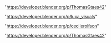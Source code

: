 "https://developer.blender.org/p/ThomasGtaes42"

"https://developer.blender.org/p/luca_visuals"

 
"https://developer.blender.org/p/cecilerolfson"


"https://developer.blender.org/p/ThomasGtaes42"


 
